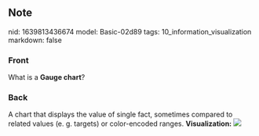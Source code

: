 ## Note
nid: 1639813436674
model: Basic-02d89
tags: 10_information_visualization
markdown: false

### Front
What is a <b>Gauge chart</b>?

### Back
A chart that displays the value of single fact, sometimes compared
to related values (e. g. targets) or color-encoded ranges.
<b>Visualization:</b> <img src="k7Nit.png">

